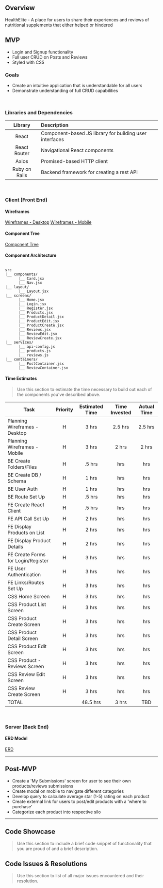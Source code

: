 
## Overview

HealthElite - A place for users to share their experiences and reviews of nutritional supplements that either helped or hindered

## MVP

- Login and Signup functionality
- Full user CRUD on Posts and Reviews
- Styled with CSS

### Goals

- Create an intuitive application that is understandable for all users
- Demonstrate understanding of full CRUD capabilities

<br>

### Libraries and Dependencies

|     Library      | Description                                |
| :--------------: | :----------------------------------------- |
|      React       | Component-based JS library for building user interfaces |
|   React Router   | Navigational React components |
| Axios | Promised-based HTTP client |
|     Ruby on Rails      | Backend framework for creating a rest API |


<br>

### Client (Front End)

#### Wireframes

[Wireframes - Desktop](https://whimsical.com/layouts-Ducgjk8giFr6jR7gyiC3YH)
[Wireframes - Mobile](https://whimsical.com/screens-mobile-JdNbzwZNaCV6H9QK8VR5sN)

#### Component Tree

[Component Tree](https://whimsical.com/component-hierarchy-bWXL2647ascLXjUjZYojH)

#### Component Architecture

``` structure

src
|__ components/
      |__ Card.jsx
      |__ Nav.jsx
|__ layout/
      |__ Layout.jsx
|__ screens/
      |__ Home.jsx
      |__ Login.jsx
      |__ Register.jsx
      |__ Products.jsx
      |__ ProductDetail.jsx
      |__ ProductEdit.jsx
      |__ ProductCreate.jsx
      |__ Reviews.jsx
      |__ ReviewEdit.jsx
      |__ ReviewCreate.jsx
|__ services/
      |__ api-config.js
      |__ products.js
      |__ reviews.js
|__ containers/
      |__ PostContainer.jsx
      |__ ReviewContainer.jsx

```

#### Time Estimates

> Use this section to estimate the time necessary to build out each of the components you've described above.

| Task                | Priority | Estimated Time | Time Invested | Actual Time |
| ------------------- | :------: | :------------: | :-----------: | :---------: |
| Planning Wireframes - Desktop   |    H     |     3 hrs      |     2.5 hrs     |    2.5 hrs    |
| Planning Wireframes - Mobile    |    H     |     3 hrs      |     2 hrs     |    2 hrs    |
| BE Create Folders/Files    |    H     |     .5 hrs      |      hrs     |     hrs    |
| BE Create DB / Schema    |    H     |     1 hrs      |      hrs     |     hrs    |
| BE User Auth    |    H     |     1 hrs      |      hrs     |     hrs    |
| BE Route Set Up    |    H     |     .5 hrs      |      hrs     |     hrs    |
| FE Create React Client    |    H     |     .5 hrs      |      hrs     |     hrs    |
| FE API Call Set Up    |    H     |     2 hrs      |      hrs     |     hrs    |
| FE Display Products on List    |    H     |     2 hrs      |      hrs     |     hrs    |
| FE Display Product Details    |    H     |     2 hrs      |      hrs     |     hrs    |
| FE Create Forms for Login/Register    |    H     |     3 hrs      |      hrs     |     hrs    |
| FE User Authentication    |    H     |     3 hrs      |      hrs     |     hrs    |
| FE Links/Routes Set Up    |    H     |     3 hrs      |      hrs     |     hrs    |
| CSS Home Screen    |    H     |     3 hrs      |      hrs     |     hrs    |
| CSS Product List Screen    |    H     |     3 hrs      |      hrs     |     hrs    |
| CSS Product Create Screen    |    H     |     3 hrs      |      hrs     |     hrs    |
| CSS Product Detail Screen    |    H     |     3 hrs      |      hrs     |     hrs    |
| CSS Product Edit Screen    |    H     |     3 hrs      |      hrs     |     hrs    |
| CSS Product - Reviews Screen    |    H     |     3 hrs      |      hrs     |     hrs    |
| CSS Review Edit Screen    |    H     |     3 hrs      |      hrs     |     hrs    |
| CSS Review Create Screen    |    H     |     3 hrs      |      hrs     |     hrs    |
| TOTAL               |          |     48.5 hrs      |     3 hrs     |     TBD     |

<br>

### Server (Back End)

#### ERD Model

[ERD](https://imgur.com/OG0Jly1)
<br>

***

## Post-MVP

- Create a 'My Submissions' screen for user to see their own products/reviews submissions
- Create modal on mobile to navigate different categories
- Develop query to calculate average star (1-5) rating on each product
- Create external link for users to post/edit products with a 'where to purchase'
- Categorize each product into respective silo

***

## Code Showcase

> Use this section to include a brief code snippet of functionality that you are proud of and a brief description.

## Code Issues & Resolutions

> Use this section to list of all major issues encountered and their resolution.
